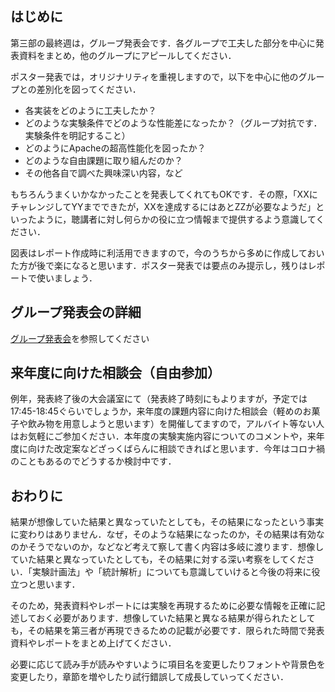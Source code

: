 ## はじめに

第三部の最終週は，グループ発表会です．各グループで工夫した部分を中心に発表資料をまとめ，他のグループにアピールしてください．

ポスター発表では，オリジナリティを重視しますので，以下を中心に他のグループとの差別化を図ってください．

-   各実装をどのように工夫したか？
-   どのような実験条件でどのような性能差になったか？（グループ対抗です．実験条件を明記すること）
-   どのようにApacheの超高性能化を図ったか？
-   どのような自由課題に取り組んだのか？
-   その他各自で調べた興味深い内容，など

もちろんうまくいかなかったことを発表してくれてもOKです．その際，「XXにチャレンジしてYYまでできたが，XXを達成するにはあとZZが必要なようだ」といったように，聴講者に対し何らかの役に立つ情報まで提供するよう意識してください．

図表はレポート作成時に利活用できますので，今のうちから多めに作成しておいた方が後で楽になると思います．ポスター発表では要点のみ提示し，残りはレポートで使いましょう．

## グループ発表会の詳細

[グループ発表会](../part3_5/group_presentation "グループ発表会")を参照してください

## 来年度に向けた相談会（自由参加）

例年，発表終了後の大会議室にて（発表終了時刻にもよりますが，予定では17:45-18:45ぐらいでしょうか，来年度の課題内容に向けた相談会（軽めのお菓子や飲み物を用意しようと思います）を開催してますので，アルバイト等ない人はお気軽にご参加ください．本年度の実験実施内容についてのコメントや，来年度に向けた改定案などざっくばらんに相談できればと思います．今年はコロナ禍のこともあるのでどうするか検討中です．

## おわりに

結果が想像していた結果と異なっていたとしても，その結果になったという事実に変わりはありません．なぜ，そのような結果になったのか，その結果は有効なのかそうでないのか，などなど考えて察して書く内容は多岐に渡ります．想像していた結果と異なっていたとしても，その結果に対する深い考察をしてください．「実験計画法」や「統計解析」についても意識していけると今後の将来に役立つと思います．

そのため，発表資料やレポートには実験を再現するために必要な情報を正確に記述しておく必要があります．想像していた結果と異なる結果が得られたとしても，その結果を第三者が再現できるための記載が必要です．限られた時間で発表資料やレポートをまとめ上げてください．

必要に応じて読み手が読みやすいように項目名を変更したりフォントや背景色を変更したり，章節を増やしたり試行錯誤して成長していってください．